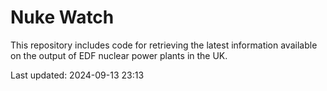 # Nuke Watch

This repository includes code for retrieving the latest information available on the output of EDF nuclear power plants in the UK.

Last updated: 2024-09-13 23:13